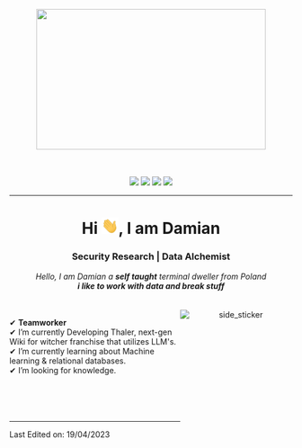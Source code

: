 <p align="center">
  <img src="https://i0.wp.com/d9n64ieh9hz8y.cloudfront.net/wp-content/uploads/20181013220552/the-witcher-3-wild-hunt-danh-gia-game-e1585825794945.jpg?fit=1920%2C561&ssl=1" height="250" width="90%"/>
</p>
<br>

 <p align="center">
<img src="https://img.shields.io/badge/Age-25-blue" />
  <img src="https://img.shields.io/badge/Security%20Research-brightgreen" />
  <img src="https://img.shields.io/badge/Lives-Poland-success" />
  <img src="https://img.shields.io/badge/Languages-English%20%26%20Polish-brightgreen" />
</p>
<hr>
<h1 align="center">Hi <img src="https://raw.githubusercontent.com/ABSphreak/ABSphreak/master/gifs/Hi.gif" width="30px">, I am Damian </h1>
<h3 align="center">Security Research | Data Alchemist </h3>
</p>
<p align="center">
  <em>
    Hello, I am Damian a <b>self taught</b> terminal dweller from Poland</b> </br>
    <b>i like to work with data and break stuff</b> </em> 
  <br>
<br><br>
<img align="right" width=200px height=200px alt="side_sticker" src="https://media.giphy.com/media/TEnXkcsHrP4YedChhA/giphy.gif" />

✔ **Teamworker** <br>
✔ I’m currently Developing Thaler, next-gen Wiki for witcher franchise that utilizes LLM's.<br>
✔ I’m currently learning about Machine learning & relational databases.<br>
✔ I’m looking for knowledge.<br>
<br><br><br><br>
<hr>
Last Edited on: 19/04/2023




